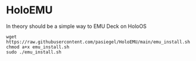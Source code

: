 # HoloEMU

In theory should be a simple way to EMU Deck on HoloOS

```
wget https://raw.githubusercontent.com/pasiegel/HoloEMU/main/emu_install.sh
chmod a+x emu_install.sh
sudo ./emu_install.sh
```
